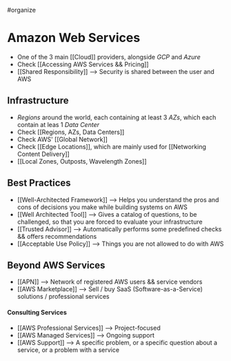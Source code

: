 #organize 
# Amazon Web Services
- One of the 3 main [[Cloud]] providers, alongside *GCP* and *Azure*
- Check [[Accessing AWS Services && Pricing]]
- [[Shared Responsibility]] --> Security is shared between the user and AWS


## Infrastructure
- *Regions* around the world, each containing at least 3 *AZs*, which each contain at leas 1 *Data Center*
- Check [[Regions, AZs, Data Centers]]
- Check AWS' [[Global Network]]
- Check [[Edge Locations]], which are mainly used for [[Networking Content Delivery]]
- [[Local Zones, Outposts, Wavelength Zones]]


## Best Practices
- [[Well-Architected Framework]] --> Helps you understand the pros and cons of decisions you make while building systems on AWS
- [[Well Architected Tool]] --> Gives a catalog of questions, to be challenged, so that you are forced to evaluate your infrastructure
- [[Trusted Advisor]] --> Automatically performs some predefined checks && offers recommendations
- [[Acceptable Use Policy]] --> Things you are not allowed to do with AWS


## Beyond AWS Services
- [[APN]] --> Network of registered AWS users && service vendors
- [[AWS Marketplace]] --> Sell / buy SaaS (Software-as-a-Service) solutions / professional services

#### Consulting Services
- [[AWS Professional Services]] --> Project-focused
- [[AWS Managed Services]] --> Ongoing support
- [[AWS Support]] -->  A specific problem, or a specific question about a service, or a problem with a service


